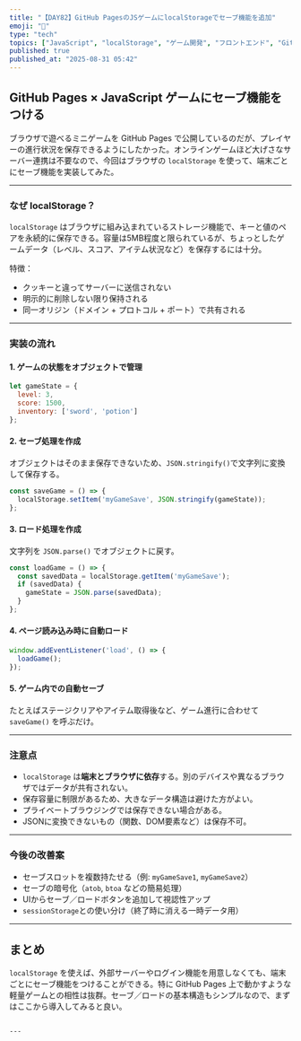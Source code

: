 ```yaml
---
title: "【DAY82】GitHub PagesのJSゲームにlocalStorageでセーブ機能を追加"
emoji: "💾"
type: "tech"
topics: ["JavaScript", "localStorage", "ゲーム開発", "フロントエンド", "GitHub Pages"]
published: true
published_at: "2025-08-31 05:42"
---
```


## GitHub Pages × JavaScript ゲームにセーブ機能をつける

ブラウザで遊べるミニゲームを GitHub Pages で公開しているのだが、プレイヤーの進行状況を保存できるようにしたかった。オンラインゲームほど大げさなサーバー連携は不要なので、今回はブラウザの `localStorage` を使って、端末ごとにセーブ機能を実装してみた。

---

### なぜ localStorage？

`localStorage` はブラウザに組み込まれているストレージ機能で、キーと値のペアを永続的に保存できる。容量は5MB程度と限られているが、ちょっとしたゲームデータ（レベル、スコア、アイテム状況など）を保存するには十分。

特徴：

- クッキーと違ってサーバーに送信されない
- 明示的に削除しない限り保持される
- 同一オリジン（ドメイン + プロトコル + ポート）で共有される

---

### 実装の流れ

#### 1. ゲームの状態をオブジェクトで管理

```js
let gameState = {
  level: 3,
  score: 1500,
  inventory: ['sword', 'potion']
};
````

#### 2. セーブ処理を作成

オブジェクトはそのまま保存できないため、`JSON.stringify()`で文字列に変換して保存する。

```js
const saveGame = () => {
  localStorage.setItem('myGameSave', JSON.stringify(gameState));
};
```

#### 3. ロード処理を作成

文字列を `JSON.parse()` でオブジェクトに戻す。

```js
const loadGame = () => {
  const savedData = localStorage.getItem('myGameSave');
  if (savedData) {
    gameState = JSON.parse(savedData);
  }
};
```

#### 4. ページ読み込み時に自動ロード

```js
window.addEventListener('load', () => {
  loadGame();
});
```

#### 5. ゲーム内での自動セーブ

たとえばステージクリアやアイテム取得後など、ゲーム進行に合わせて `saveGame()` を呼ぶだけ。

---

### 注意点

* `localStorage` は**端末とブラウザに依存**する。別のデバイスや異なるブラウザではデータが共有されない。
* 保存容量に制限があるため、大きなデータ構造は避けた方がよい。
* プライベートブラウジングでは保存できない場合がある。
* JSONに変換できないもの（関数、DOM要素など）は保存不可。

---

### 今後の改善案

* セーブスロットを複数持たせる（例: `myGameSave1`, `myGameSave2`）
* セーブの暗号化（`atob`, `btoa` などの簡易処理）
* UIからセーブ／ロードボタンを追加して視認性アップ
* `sessionStorage`との使い分け（終了時に消える一時データ用）

---

## まとめ

`localStorage` を使えば、外部サーバーやログイン機能を用意しなくても、端末ごとにセーブ機能をつけることができる。特に GitHub Pages 上で動かすような軽量ゲームとの相性は抜群。セーブ／ロードの基本構造もシンプルなので、まずはここから導入してみると良い。

```

---